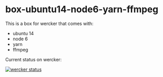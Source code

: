 box-ubuntu14-node6-yarn-ffmpeg
=============

This is a box for wercker that comes with:

- ubuntu 14
- node 6
- yarn
- ffmpeg


Current status on wercker:

[![wercker status](https://app.wercker.com/status/e666c33ea3a459caae2987605d47053a/m/master "wercker status")](https://app.wercker.com/project/byKey/e666c33ea3a459caae2987605d47053a)
